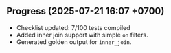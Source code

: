 ## Progress (2025-07-21 16:07 +0700)
- Checklist updated: 7/100 tests compiled
- Added inner join support with simple `on` filters.
- Generated golden output for `inner_join`.
